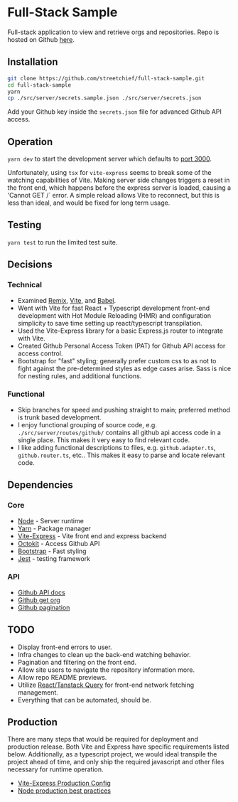 # Full-Stack Sample

Full-stack application to view and retrieve orgs and repositories.
Repo is hosted on Github [here](https://github.com/streetchief/full-stack-sample).

## Installation

```sh
git clone https://github.com/streetchief/full-stack-sample.git
cd full-stack-sample
yarn
cp ./src/server/secrets.sample.json ./src/server/secrets.json
```

Add your Github key inside the `secrets.json` file for advanced Github API access.

## Operation

`yarn dev` to start the development server which defaults to [port 3000](http://localhost:3000/).

Unfortunately, using `tsx` for `vite-express` seems to break some of the watching capabilities of Vite. Making server side changes triggers a reset in the front end, which happens before the express server is loaded, causing a 'Cannot GET /` error. A simple reload allows Vite to reconnect, but this is less than ideal, and would be fixed for long term usage.

## Testing

`yarn test` to run the limited test suite.

## Decisions

### Technical

- Examined [Remix](https://remix.run), [Vite](https://vitejs.dev), and [Babel](https://babeljs.io/).
- Went with Vite for fast React + Typescript development front-end development with Hot Module Reloading (HMR) and configuration simplicity to save time setting up react/typescript transpilation.
- Used the Vite-Express library for a basic Express.js router to integrate with Vite.
- Created Github Personal Access Token (PAT) for Github API access for access control.
- Bootstrap for "fast" styling; generally prefer custom css to as not to fight against the pre-determined styles as edge cases arise. Sass is nice for nesting rules, and additional functions.

### Functional

- Skip branches for speed and pushing straight to main; preferred method is trunk based development.
- I enjoy functional grouping of source code, e.g. `./src/server/routes/github/` contains all github api access code in a single place. This makes it very easy to find relevant code.
- I like adding functional descriptions to files, e.g. `github.adapter.ts`, `github.router.ts`, etc.. This makes it easy to parse and locate relevant code.

## Dependencies

### Core

- [Node](https://nodejs.org/docs/latest-v18.x/api/index.html) - Server runtime
- [Yarn](https://yarnpkg.com/) - Package manager
- [Vite-Express](https://github.com/szymmis/vite-express) - Vite front end and express backend
- [Octokit](https://github.com/octokit/octokit.js) - Access Github API
- [Bootstrap](https://getbootstrap.com/docs/5.3/getting-started/introduction/) - Fast styling
- [Jest](https://jestjs.io/) - testing framework

### API

- [Github API docs](https://docs.github.com/en/rest?apiVersion=2022-11-28)
- [Github get org](https://docs.github.com/en/rest/orgs/orgs?apiVersion=2022-11-28#get-an-organization)
- [Github pagination](https://docs.github.com/en/rest/using-the-rest-api/using-pagination-in-the-rest-api?apiVersion=2022-11-28)

## TODO

- Display front-end errors to user.
- Infra changes to clean up the back-end watching behavior.
- Pagination and filtering on the front end.
- Allow site users to navigate the repository information more.
- Allow repo README previews.
- Utilize [React/Tanstack Query](https://tanstack.com/query/latest) for front-end network fetching management.
- Everything that can be automated, should be.

## Production

There are many steps that would be required for deployment and production release. Both Vite and Express have specific requirements listed below. Additionally, as a typescript project, we would ideal transpile the project ahead of time, and only ship the required javascript and other files necessary for runtime operation.

- [Vite-Express Production Config](https://github.com/szymmis/vite-express#-shipping-to-production)
- [Node production best practices](http://expressjs.com/en/advanced/best-practice-performance.html)
